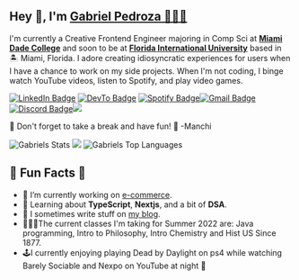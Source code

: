 Hey 👋, I'm [Gabriel Pedroza 🙇🏻‍♂️](https://www.linkedin.com/in/gabrielpedroza/)
----------------------------------------------------------------------------------

I'm currently a Creative Frontend Engineer majoring in Comp Sci at **[Miami Dade College](https://www.mdc.edu/)** and soon to be at **[Florida International University](https://www.fiu.edu/)** based in 🏝 Miami, Florida. I adore creating idiosyncratic experiences for users when I have a chance to work on my side projects. When I'm not coding, I binge watch YouTube videos, listen to Spotify, and play video games.

[![LinkedIn Badge](https://img.shields.io/badge/-@gabrielpedroza-0077B5?style=flat-square&labelColor=0077B5&logo=LinkedIn&link=https://www.linkedin.com/in/gabrielpedroza/)](https://www.linkedin.com/in/gabrielpedroza/) [![DevTo Badge](https://img.shields.io/badge/-@gabrielpedroza-0A0A0A?style=flat-square&labelColor=0A0A0A&logo=dev.to&link=https://dev.to/gabrielpedroza)](https://dev.to/gabrielpedroza) [![Spotify Badge](https://img.shields.io/badge/-@gabrielpedroza-1ED760?style=flat-square&labelColor=fff&logo=Spotify&link=https://open.spotify.com/user/31zfd5mi3py2sxojccclfo764bqq)](https://open.spotify.com/user/31zfd5mi3py2sxojccclfo764bqq)[![Gmail Badge](https://img.shields.io/badge/Gmail-D14836?style=for-the-badge&logo=gmail&logoColor=white)](mailto:theegabrielpedroza@gmail.com)[![Discord Badge](https://img.shields.io/badge/Discord-7289DA?style=for-the-badge&logo=discord&logoColor=white)](https://discordapp.com/users/969429853793300490)[![](https://forthebadge.com/images/badges/built-with-love.svg)](https://youtu.be/xvFZjo5PgG0)

🐶 Don't forget to take a break and have fun! 🐶 -Manchi

![Gabriels Stats](https://github-readme-stats.vercel.app/api?username=gabrielpedroza&theme=tokyonight&show_icons=true&count_private=true) ![](https://c.tenor.com/A-ozELwp694AAAAC/thumbs-thumbs-up-kid.gif) ![Gabriels Top Languages](https://github-readme-stats.vercel.app/api/top-langs/?username=gabrielpedroza&theme=tokyonight&layout=compact)

🤩 Fun Facts 🤩
--------------------

*   🔭 I’m currently working on [e-commerce](https://github.com/GabrielPedroza/e-commerce).
*   🧐 Learning about **TypeScript**, **Nextjs**, and a bit of **DSA**.
*   📝 I sometimes write stuff on [my blog](https://dev.to/gabrielpedroza).
*   👨🏻‍💻The current classes I'm taking for Summer 2022 are: Java programming, Intro to Philosophy, Intro Chemistry and Hist US Since 1877.
*   🕹I currently enjoying playing Dead by Daylight on ps4 while watching Barely Sociable and Nexpo on YouTube at night 🌙
